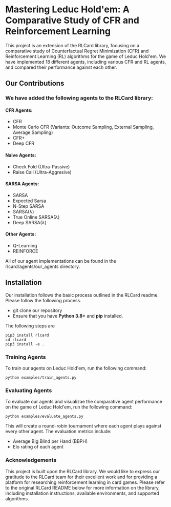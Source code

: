 # Mastering Leduc Hold'em: A Comparative Study of CFR and Reinforcement Learning

This project is an extension of the RLCard library, focusing on a comparative study of Counterfactual Regret Minimization (CFR) and Reinforcement Learning (RL) algorithms for the game of Leduc Hold'em. We have implemented 18 different agents, including various CFR and RL agents, and compared their performance against each other.

## Our Contributions
### We have added the following agents to the RLCard library:

#### CFR Agents:
- CFR
- Monte Carlo CFR (Variants: Outcome Sampling, External Sampling, Average Sampling)
- CFR+
- Deep CFR

#### Naive Agents:
- Check Fold (Ultra-Passive)
- Raise Call (Ultra-Aggresive)

#### SARSA Agents:
- SARSA
- Expected Sarsa
- N-Step SARSA
- SARSA(λ)
- True Online SARSA(λ)
- Deep SARSA(λ)

#### Other Agents:
- Q-Learning
- REINFORCE

All of our agent implementations can be found in the rlcard/agents/our_agents directory.

## Installation
Our installation follows the basic process outlined in the RLCard readme. Please follow the following process.

- git clone our repository
- Ensure that you have **Python 3.8+** and **pip** installed.

The following steps are
```
pip3 install rlcard
cd rlcard
pip3 install -e .
```

### Training Agents
To train our agents on Leduc Hold'em, run the following command:
```
python examples/train_agents.py
```

### Evaluating Agents
To evaluate our agents and visualizae the comparative agent performance on the game of Leduc Hold'em, run the following command:

```
python examples/evaluate_agents.py
```

This will create a round-robin tournament where each agent plays against every other agent. The evaluation metrics include:

- Average Big Blind per Hand (BBPH)
- Elo rating of each agent 

### Acknowledgements

This project is built upon the RLCard library. We would like to express our gratitude to the RLCard team for their excellent work and for providing a platform for researching reinforcement learning in card games.
Please refer to the original RLCard README below for more information on the library, including installation instructions, available environments, and supported algorithms.